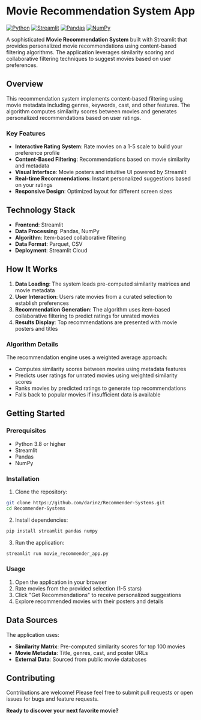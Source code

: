 # Movie Recommendation System App

[![Python](https://img.shields.io/badge/Python-3.8+-blue.svg)](https://www.python.org/downloads/)
[![Streamlit](https://img.shields.io/badge/Streamlit-1.28+-red.svg)](https://streamlit.io/)
[![Pandas](https://img.shields.io/badge/Pandas-1.5+-green.svg)](https://pandas.pydata.org/)
[![NumPy](https://img.shields.io/badge/NumPy-1.21+-orange.svg)](https://numpy.org/)

A sophisticated **Movie Recommendation System** built with Streamlit that provides personalized movie recommendations using content-based filtering algorithms. The application leverages similarity scoring and collaborative filtering techniques to suggest movies based on user preferences.

## Overview

This recommendation system implements content-based filtering using movie metadata including genres, keywords, cast, and other features. The algorithm computes similarity scores between movies and generates personalized recommendations based on user ratings.

### Key Features

- **Interactive Rating System**: Rate movies on a 1-5 scale to build your preference profile
- **Content-Based Filtering**: Recommendations based on movie similarity and metadata
- **Visual Interface**: Movie posters and intuitive UI powered by Streamlit
- **Real-time Recommendations**: Instant personalized suggestions based on your ratings
- **Responsive Design**: Optimized layout for different screen sizes

## Technology Stack

- **Frontend**: Streamlit
- **Data Processing**: Pandas, NumPy
- **Algorithm**: Item-based collaborative filtering
- **Data Format**: Parquet, CSV
- **Deployment**: Streamlit Cloud

## How It Works

1. **Data Loading**: The system loads pre-computed similarity matrices and movie metadata
2. **User Interaction**: Users rate movies from a curated selection to establish preferences
3. **Recommendation Generation**: The algorithm uses item-based collaborative filtering to predict ratings for unrated movies
4. **Results Display**: Top recommendations are presented with movie posters and titles

### Algorithm Details

The recommendation engine uses a weighted average approach:
- Computes similarity scores between movies using metadata features
- Predicts user ratings for unrated movies using weighted similarity scores
- Ranks movies by predicted ratings to generate top recommendations
- Falls back to popular movies if insufficient data is available

## Getting Started

### Prerequisites

- Python 3.8 or higher
- Streamlit
- Pandas
- NumPy

### Installation

1. Clone the repository:
```bash
git clone https://github.com/darinz/Recommender-Systems.git
cd Recommender-Systems
```

2. Install dependencies:
```bash
pip install streamlit pandas numpy
```

3. Run the application:
```bash
streamlit run movie_recommender_app.py
```

### Usage

1. Open the application in your browser
2. Rate movies from the provided selection (1-5 stars)
3. Click "Get Recommendations" to receive personalized suggestions
4. Explore recommended movies with their posters and details

## Data Sources

The application uses:
- **Similarity Matrix**: Pre-computed similarity scores for top 100 movies
- **Movie Metadata**: Title, genres, cast, and poster URLs
- **External Data**: Sourced from public movie databases

## Contributing

Contributions are welcome! Please feel free to submit pull requests or open issues for bugs and feature requests.

**Ready to discover your next favorite movie?**
